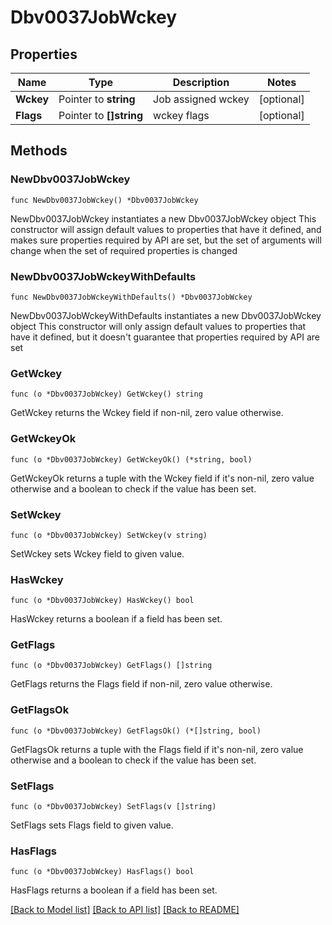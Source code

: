 # Dbv0037JobWckey

## Properties

Name | Type | Description | Notes
------------ | ------------- | ------------- | -------------
**Wckey** | Pointer to **string** | Job assigned wckey | [optional] 
**Flags** | Pointer to **[]string** | wckey flags | [optional] 

## Methods

### NewDbv0037JobWckey

`func NewDbv0037JobWckey() *Dbv0037JobWckey`

NewDbv0037JobWckey instantiates a new Dbv0037JobWckey object
This constructor will assign default values to properties that have it defined,
and makes sure properties required by API are set, but the set of arguments
will change when the set of required properties is changed

### NewDbv0037JobWckeyWithDefaults

`func NewDbv0037JobWckeyWithDefaults() *Dbv0037JobWckey`

NewDbv0037JobWckeyWithDefaults instantiates a new Dbv0037JobWckey object
This constructor will only assign default values to properties that have it defined,
but it doesn't guarantee that properties required by API are set

### GetWckey

`func (o *Dbv0037JobWckey) GetWckey() string`

GetWckey returns the Wckey field if non-nil, zero value otherwise.

### GetWckeyOk

`func (o *Dbv0037JobWckey) GetWckeyOk() (*string, bool)`

GetWckeyOk returns a tuple with the Wckey field if it's non-nil, zero value otherwise
and a boolean to check if the value has been set.

### SetWckey

`func (o *Dbv0037JobWckey) SetWckey(v string)`

SetWckey sets Wckey field to given value.

### HasWckey

`func (o *Dbv0037JobWckey) HasWckey() bool`

HasWckey returns a boolean if a field has been set.

### GetFlags

`func (o *Dbv0037JobWckey) GetFlags() []string`

GetFlags returns the Flags field if non-nil, zero value otherwise.

### GetFlagsOk

`func (o *Dbv0037JobWckey) GetFlagsOk() (*[]string, bool)`

GetFlagsOk returns a tuple with the Flags field if it's non-nil, zero value otherwise
and a boolean to check if the value has been set.

### SetFlags

`func (o *Dbv0037JobWckey) SetFlags(v []string)`

SetFlags sets Flags field to given value.

### HasFlags

`func (o *Dbv0037JobWckey) HasFlags() bool`

HasFlags returns a boolean if a field has been set.


[[Back to Model list]](../README.md#documentation-for-models) [[Back to API list]](../README.md#documentation-for-api-endpoints) [[Back to README]](../README.md)


